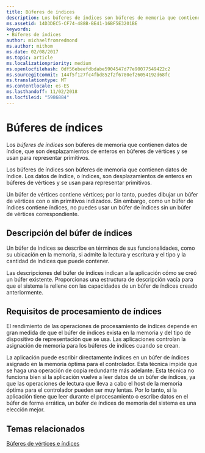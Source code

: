 ```yaml
---
title: Búferes de índices
description: Los búferes de índices son búferes de memoria que contienen datos de índice, que son desplazamientos de enteros en búferes de vértices y se usan para representar primitivos.
ms.assetid: 14D3DEC5-CF74-488B-BE41-16BF5E3201BE
keywords:
- Búferes de índices
author: michaelfromredmond
ms.author: mithom
ms.date: 02/08/2017
ms.topic: article
ms.localizationpriority: medium
ms.openlocfilehash: 0df56ebeefdbdabe5904547d77e90077549422c2
ms.sourcegitcommit: 144f5f127fc4fbd852f2f6780ef26054192d68fc
ms.translationtype: MT
ms.contentlocale: es-ES
ms.lasthandoff: 11/02/2018
ms.locfileid: "5986884"
---
```

# <a name="index-buffers"></a>Búferes de índices


Los *búferes de índices* son búferes de memoria que contienen datos de índice, que son desplazamientos de enteros en búferes de vértices y se usan para representar primitivos.

Los búferes de índices son búferes de memoria que contienen datos de índice. Los datos de índice, o índices, son desplazamientos de enteros en búferes de vértices y se usan para representar primitivos.

Un búfer de vértices contiene vértices; por lo tanto, puedes dibujar un búfer de vértices con o sin primitivos indizados. Sin embargo, como un búfer de índices contiene índices, no puedes usar un búfer de índices sin un búfer de vértices correspondiente.

## <a name="span-idindexbufferdescriptionspanspan-idindexbufferdescriptionspanspan-idindexbufferdescriptionspanindex-buffer-description"></a><span id="Index_Buffer_Description"></span><span id="index_buffer_description"></span><span id="INDEX_BUFFER_DESCRIPTION"></span>Descripción del búfer de índices


Un búfer de índices se describe en términos de sus funcionalidades, como su ubicación en la memoria, si admite la lectura y escritura y el tipo y la cantidad de índices que puede contener.

Las descripciones del búfer de índices indican a la aplicación cómo se creó un búfer existente. Proporcionas una estructura de descripción vacía para que el sistema la rellene con las capacidades de un búfer de índices creado anteriormente.

## <a name="span-idindexprocessingrequirementsspanspan-idindexprocessingrequirementsspanspan-idindexprocessingrequirementsspanindex-processing-requirements"></a><span id="Index_Processing_Requirements"></span><span id="index_processing_requirements"></span><span id="INDEX_PROCESSING_REQUIREMENTS"></span>Requisitos de procesamiento de índices


El rendimiento de las operaciones de procesamiento de índices depende en gran medida de que el búfer de índices exista en la memoria y del tipo de dispositivo de representación que se usa. Las aplicaciones controlan la asignación de memoria para los búferes de índices cuando se crean.

La aplicación puede escribir directamente índices en un búfer de índices asignado en la memoria óptima para el controlador. Esta técnica impide que se haga una operación de copia redundante más adelante. Esta técnica no funciona bien si la aplicación vuelve a leer datos de un búfer de índices, ya que las operaciones de lectura que lleva a cabo el host de la memoria óptima para el controlador pueden ser muy lentas. Por lo tanto, si la aplicación tiene que leer durante el procesamiento o escribe datos en el búfer de forma errática, un búfer de índices de memoria del sistema es una elección mejor.

## <a name="span-idrelated-topicsspanrelated-topics"></a><span id="related-topics"></span>Temas relacionados


[Búferes de vértices e índices](vertex-and-index-buffers.md)

 

 





